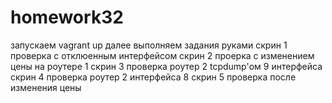 # homework32
запускаем vagrant up
далее выполняем задания руками
скрин 1 проверка с отклюенным интерфейсом
скрин 2 проерка с изменением цены на роутере 1
скрин 3 проверка роутер 2 tcpdump'ом 9 интерфейса
скрин 4 проверка роутер 2 интерфейса 8
скрин 5 проверка после изменения цены
